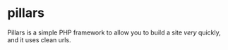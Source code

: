 pillars
=======

Pillars is a simple PHP framework to allow you to build a site *very* quickly, and it uses clean urls.